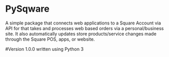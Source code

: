 # PySqware
A simple package that connects web applications to a Square Account via API for that takes and processes web based orders via a personal/business site. It also automatically updates store products/service changes made through the Square POS, apps, or website.

#Version 1.0.0
written using Python 3
